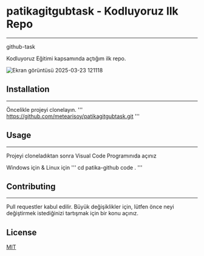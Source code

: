 # patikagitgubtask - Kodluyoruz Ilk Repo
---
github-task

Kodluyoruz Eğitimi kapsamında açtığım ilk repo.

![Ekran görüntüsü 2025-03-23 121118](https://github.com/user-attachments/assets/5314f385-63d4-49a0-bf10-d3a05db2c6b3)

## Installation
---
Öncelikle projeyi clonelayın.
'''
https://github.com/metearisoy/patikagitgubtask.git
'''

## Usage
---
Projeyi cloneladıktan sonra Visual Code Programınıda açınız

Windows için & Linux için
'''
cd patika-github
code .
'''

## Contributing
---
Pull requestler kabul edilir. Büyük değişiklikler için, lütfen önce neyi değiştirmek istediğinizi tartışmak için bir konu açınız.

## License

[MIT](https://choosealicense.com/licenses/mit/)

